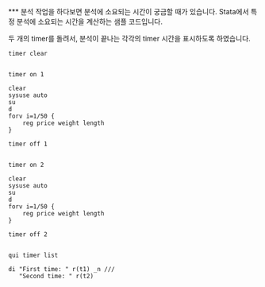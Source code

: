 *** 분석 작업을 하다보면 분석에 소요되는 시간이 궁금할 때가 있습니다. Stata에서 특정 분석에 소요되는 시간을 계산하는 샘플 코드입니다.

두 개의 timer를 돌려서, 분석이 끝나는 각각의 timer 시간을 표시하도록 하였습니다.

```
timer clear


timer on 1

clear
sysuse auto
su
d
forv i=1/50 {
	reg price weight length
}
	
timer off 1


timer on 2

clear
sysuse auto
su
d
forv i=1/50 {
	reg price weight length
}
	
timer off 2


qui timer list

di "First time: " r(t1) _n ///
   "Second time: " r(t2)
```
